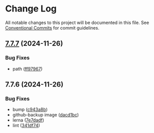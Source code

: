 # Change Log

All notable changes to this project will be documented in this file.
See [Conventional Commits](https://conventionalcommits.org) for commit guidelines.

## [7.7.7](https://github.com/SocialGouv/docker/compare/github-backup@7.7.6...github-backup@7.7.7) (2024-11-26)


### Bug Fixes

* path ([ff97967](https://github.com/SocialGouv/docker/commit/ff97967082bc15503102ececb3e45a12c56de43d))





## 7.7.6 (2024-11-26)


### Bug Fixes

* bump ([c943a8b](https://github.com/SocialGouv/docker/commit/c943a8b9c84f92491cc3881faf2b6015fa6f99a8))
* github-backup image ([dacd1bc](https://github.com/SocialGouv/docker/commit/dacd1bcfeecc050874ab309c42b291dbd7b3f6fd))
* lerna ([7e7dadf](https://github.com/SocialGouv/docker/commit/7e7dadf61a0b356adba118fb3b87643614f553ed))
* lint ([341df74](https://github.com/SocialGouv/docker/commit/341df74c4655c0223e8cadd9ec3fc34a1bb97c76))
